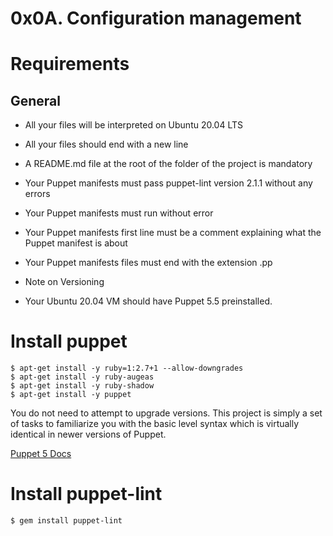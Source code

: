 # 0x0A. Configuration management

# Requirements
## General

* All your files will be interpreted on Ubuntu 20.04 LTS

* All your files should end with a new line

* A README.md file at the root of the folder of the project is mandatory

* Your Puppet manifests must pass puppet-lint version 2.1.1 without any errors

* Your Puppet manifests must run without error

* Your Puppet manifests first line must be a comment explaining what the Puppet manifest is about

* Your Puppet manifests files must end with the extension .pp

* Note on Versioning

* Your Ubuntu 20.04 VM should have Puppet 5.5 preinstalled.

# Install puppet
    $ apt-get install -y ruby=1:2.7+1 --allow-downgrades
    $ apt-get install -y ruby-augeas
    $ apt-get install -y ruby-shadow
    $ apt-get install -y puppet

You do not need to attempt to upgrade versions. This project is simply a set of tasks to familiarize you with the basic level syntax which is virtually identical in newer versions of Puppet.

[Puppet 5 Docs](https://puppet.com/docs/puppet/5.5/puppet_index.html)

# Install puppet-lint
    $ gem install puppet-lint